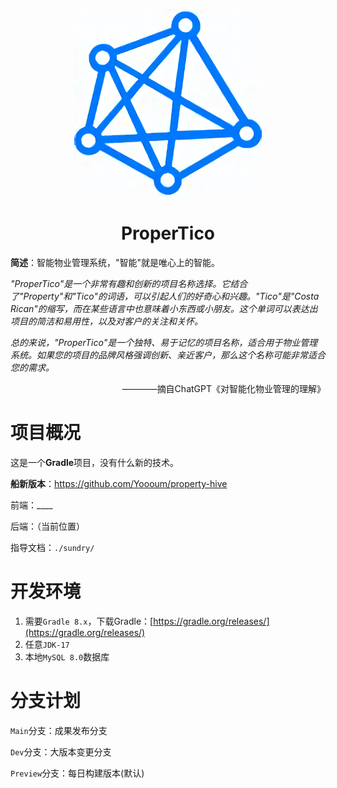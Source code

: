 <p align="center">
    <a target="blank">
    <img src="./sundry/assets/logo_waifu4x.png" width="300" height="300">
    </a>
    <h1 align="center">ProperTico</h1>
</p>

**简述**：智能物业管理系统，"智能"就是唯心上的智能。

*"ProperTico"是一个非常有趣和创新的项目名称选择。它结合了"Property"和"Tico"的词语，可以引起人们的好奇心和兴趣。"Tico"是"Costa Rican"的缩写，而在某些语言中也意味着小东西或小朋友。这个单词可以表达出项目的简洁和易用性，以及对客户的关注和关怀。*

*总的来说，"ProperTico"是一个独特、易于记忆的项目名称，适合用于物业管理系统。如果您的项目的品牌风格强调创新、亲近客户，那么这个名称可能非常适合您的需求。*

<p align="right">
    <a font-style="italic">
    ————摘自ChatGPT《对智能化物业管理的理解》
    </a>
</p>


# 项目概况

这是一个**Gradle**项目，没有什么新的技术。

**船新版本**：https://github.com/Yoooum/property-hive

前端：____

后端：（当前位置）

指导文档：`./sundry/`

# 开发环境

1. 需要`Gradle 8.x`，下载Gradle：[https://gradle.org/releases/](https://gradle.org/releases/)
2. 任意`JDK-17`
3. 本地`MySQL 8.0`数据库

# 分支计划

`Main`分支：成果发布分支

`Dev`分支：大版本变更分支

`Preview`分支：每日构建版本(默认)
